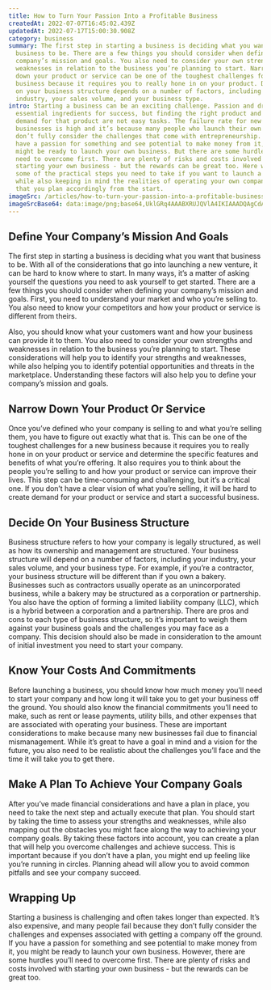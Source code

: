 ```yaml
---
title: How to Turn Your Passion Into a Profitable Business
createdAt: 2022-07-07T16:45:02.439Z
updatedAt: 2022-07-17T15:00:30.908Z
category: business
summary: The first step in starting a business is deciding what you want that
  business to be. There are a few things you should consider when defining your
  company’s mission and goals. You also need to consider your own strengths and
  weaknesses in relation to the business you’re planning to start. Narrowing
  down your product or service can be one of the toughest challenges for a new
  business because it requires you to really hone in on your product. Deciding
  on your business structure depends on a number of factors, including your
  industry, your sales volume, and your business type.
intro: Starting a business can be an exciting challenge. Passion and drive are
  essential ingredients for success, but finding the right product and creating
  demand for that product are not easy tasks. The failure rate for new
  businesses is high and it’s because many people who launch their own ventures
  don’t fully consider the challenges that come with entrepreneurship. If you
  have a passion for something and see potential to make money from it, you
  might be ready to launch your own business. But there are some hurdles you’ll
  need to overcome first. There are plenty of risks and costs involved with
  starting your own business - but the rewards can be great too. Here we look at
  some of the practical steps you need to take if you want to launch a business,
  while also keeping in mind the realities of operating your own company, so
  that you plan accordingly from the start.
imageSrc: /articles/how-to-turn-your-passion-into-a-profitable-business.png
imageSrcBase64: data:image/png;base64,UklGRq4AAABXRUJQVlA4IKIAAADQAgCdASoKAAoAAUAmJYgCdDBLyUx+Nd5scz16NlgAAP7B29r0wK6f0ZvmqN9f/itn/HMgFVMV+gBz817+LQ/z/uFFDGYDrH+gM65YdEtQPlsddud2Owthg/zdTSvTPnODUQv8TR9tzZC3/Br/v0uf6W+FowfzOt6vJf1MnTffmeVtenn64j3jU/4XfBz+tJl+y981yb9Jj9PRhg9K4tYAAAA=
---
```


## Define Your Company’s Mission And Goals

The first step in starting a business is deciding what you want that business to be. With all of the considerations that go into launching a new venture, it can be hard to know where to start. In many ways, it’s a matter of asking yourself the questions you need to ask yourself to get started. There are a few things you should consider when defining your company’s mission and goals. First, you need to understand your market and who you’re selling to. You also need to know your competitors and how your product or service is different from theirs.

Also, you should know what your customers want and how your business can provide it to them. You also need to consider your own strengths and weaknesses in relation to the business you’re planning to start. These considerations will help you to identify your strengths and weaknesses, while also helping you to identify potential opportunities and threats in the marketplace. Understanding these factors will also help you to define your company’s mission and goals.

## Narrow Down Your Product Or Service

Once you’ve defined who your company is selling to and what you’re selling them, you have to figure out exactly what that is. This can be one of the toughest challenges for a new business because it requires you to really hone in on your product or service and determine the specific features and benefits of what you’re offering. It also requires you to think about the people you’re selling to and how your product or service can improve their lives. This step can be time-consuming and challenging, but it’s a critical one. If you don’t have a clear vision of what you’re selling, it will be hard to create demand for your product or service and start a successful business.

## Decide On Your Business Structure

Business structure refers to how your company is legally structured, as well as how its ownership and management are structured. Your business structure will depend on a number of factors, including your industry, your sales volume, and your business type. For example, if you’re a contractor, your business structure will be different than if you own a bakery. Businesses such as contractors usually operate as an unincorporated business, while a bakery may be structured as a corporation or partnership. You also have the option of forming a limited liability company (LLC), which is a hybrid between a corporation and a partnership. There are pros and cons to each type of business structure, so it’s important to weigh them against your business goals and the challenges you may face as a company. This decision should also be made in consideration to the amount of initial investment you need to start your company.

## Know Your Costs And Commitments

Before launching a business, you should know how much money you’ll need to start your company and how long it will take you to get your business off the ground. You should also know the financial commitments you’ll need to make, such as rent or lease payments, utility bills, and other expenses that are associated with operating your business. These are important considerations to make because many new businesses fail due to financial mismanagement. While it’s great to have a goal in mind and a vision for the future, you also need to be realistic about the challenges you’ll face and the time it will take you to get there.

## Make A Plan To Achieve Your Company Goals

After you’ve made financial considerations and have a plan in place, you need to take the next step and actually execute that plan. You should start by taking the time to assess your strengths and weaknesses, while also mapping out the obstacles you might face along the way to achieving your company goals. By taking these factors into account, you can create a plan that will help you overcome challenges and achieve success. This is important because if you don’t have a plan, you might end up feeling like you’re running in circles. Planning ahead will allow you to avoid common pitfalls and see your company succeed.

## Wrapping Up

Starting a business is challenging and often takes longer than expected. It’s also expensive, and many people fail because they don’t fully consider the challenges and expenses associated with getting a company off the ground. If you have a passion for something and see potential to make money from it, you might be ready to launch your own business. However, there are some hurdles you’ll need to overcome first. There are plenty of risks and costs involved with starting your own business - but the rewards can be great too.
